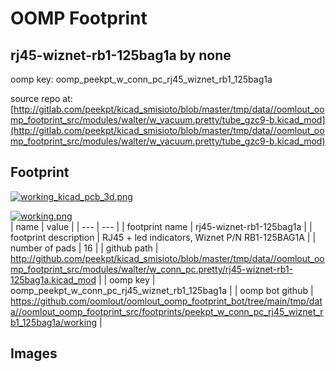 # OOMP Footprint  
## rj45-wiznet-rb1-125bag1a  by none  
  
oomp key: oomp_peekpt_w_conn_pc_rj45_wiznet_rb1_125bag1a  
  
source repo at: [http://gitlab.com/peekpt/kicad_smisioto/blob/master/tmp/data//oomlout_oomp_footprint_src/modules/walter/w_vacuum.pretty/tube_gzc9-b.kicad_mod](http://gitlab.com/peekpt/kicad_smisioto/blob/master/tmp/data//oomlout_oomp_footprint_src/modules/walter/w_vacuum.pretty/tube_gzc9-b.kicad_mod)  
## Footprint  
  
[![working_kicad_pcb_3d.png](working_kicad_pcb_3d_600.png)](working_kicad_pcb_3d.png)  
  
[![working.png](working_600.png)](working.png)  
| name | value | 
| --- | --- | 
| footprint name | rj45-wiznet-rb1-125bag1a | 
| footprint description | RJ45 + led indicators, Wiznet P/N RB1-125BAG1A | 
| number of pads | 16 | 
| github path | http://github.com/peekpt/kicad_smisioto/blob/master/tmp/data//oomlout_oomp_footprint_src/modules/walter/w_conn_pc.pretty/rj45-wiznet-rb1-125bag1a.kicad_mod | 
| oomp key | oomp_peekpt_w_conn_pc_rj45_wiznet_rb1_125bag1a | 
| oomp bot github | https://github.com/oomlout/oomlout_oomp_footprint_bot/tree/main/tmp/data//oomlout_oomp_footprint_src/footprints/peekpt_w_conn_pc_rj45_wiznet_rb1_125bag1a/working | 
## Images  
